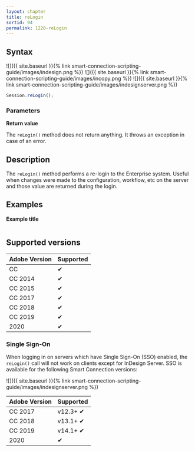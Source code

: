 ```yaml
---
layout: chapter
title: reLogin
sortid: 94
permalink: 1220-reLogin
---
```

## Syntax

![]({{ site.baseurl }}{% link smart-connection-scripting-guide/images/indesign.png %}) ![]({{ site.baseurl }}{% link smart-connection-scripting-guide/images/incopy.png %}) ![]({{ site.baseurl }}{% link smart-connection-scripting-guide/images/indesignserver.png %})
```javascript
Session.reLogin();
```

### Parameters

**Return value**

The `reLogin()` method does not return anything. It throws an exception in case of an error.

## Description

The `reLogin()` method performs a re-login to the Enterprise system. Useful when changes were made to the configuration, workflow, etc on the server and those value are returned during the login. 

## Examples

**Example title**

```javascript

```

## Supported versions

| Adobe Version | Supported |
|---------------|---------|
| CC            | ✔       |
| CC 2014       | ✔       |
| CC 2015       | ✔       |
| CC 2017       | ✔       |
| CC 2018       | ✔       |
| CC 2019       | ✔       |
| 2020          | ✔       |

### Single Sign-On

When logging in on servers which have Single Sign-On (SSO) enabled, the `reLogin()` call will not work on clients except for InDesign Server.
SSO is available for the following Smart Connection versions:

![]({{ site.baseurl }}{% link smart-connection-scripting-guide/images/indesignserver.png %})

| Adobe Version | Supported |
|---------------|-----------|
| CC 2017       | v12.3+ ✔  |
| CC 2018       | v13.1+ ✔  |
| CC 2019       | v14.1+ ✔  |
| 2020          | ✔         |